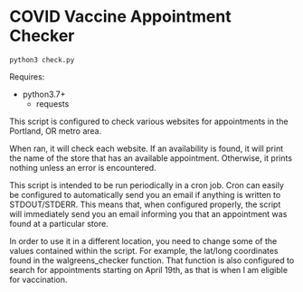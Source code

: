 # COVID Vaccine Appointment Checker

    python3 check.py

Requires:

 * python3.7+
   * requests

This script is configured to check various websites for appointments in the Portland, OR metro area.

When ran, it will check each website. If an availability is found, it will print the name of the store that has an available
appointment. Otherwise, it prints nothing unless an error is encountered.

This script is intended to be run periodically in a cron job. Cron can easily be configured to automatically send you an email
if anything is written to STDOUT/STDERR. This means that, when configured properly, the script will immediately send you an
email informing you that an appointment was found at a particular store.

In order to use it in a different location, you need to change some of the values contained within the script.
For example, the lat/long coordinates found in the walgreens_checker function. That function is also configured to search for
appointments starting on April 19th, as that is when I am eligible for vaccination.
